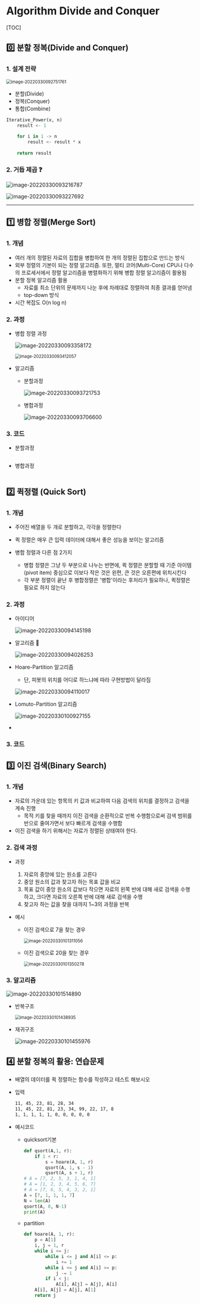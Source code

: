 # Algorithm Divide and Conquer

[TOC]



## :zero: 분할 정복(Divide and Conquer)

### 1. 설계 전략

<img src="C:/Users/Gyumin/AppData/Roaming/Typora/typora-user-images/image-20220330092751761.png" alt="image-20220330092751761" style="zoom:80%;" />

* 분할(Divide)
* 정복(Conquer)
* 통합(Combine)



```python
Iterative_Power(x, n)
	result <- 1
	
	for i in 1 -> n
		result <- result * x
	
	return result
```



### 2. 거듭 제곱 :question:

![image-20220330093216787](Algorithm_DivideConquer_Backtracking.assets/image-20220330093216787.png)

![image-20220330093227692](Algorithm_DivideConquer_Backtracking.assets/image-20220330093227692.png)





---



## :one: 병합 정렬(Merge Sort)

### 1. 개념

* 여러 개의 정렬된 자료의 집합을 병합하여 한 개의 정렬된 집합으로 만드는 방식
* 외부 정렬의 기본이 되는 정렬 알고리즘. 또한, 멀티 코어(Multi-Core) CPU나 다수의 프로세서에서 정렬 알고리즘을 병렬화하기 위해 병합 정렬 알고리즘이 활용됨
* 분할 정복 알고리즘 활용
  * 자료를 최소 단위의 문제까지 나눈 후에 차례대로 정렬하여 최종 결과를 얻어냄
  * top-down 방식
* 시간 복잡도 O(n log n)



### 2. 과정

* 병합 정렬 과정

  ![image-20220330093358172](Algorithm_DivideConquer_Backtracking.assets/image-20220330093358172.png)

  <img src="Algorithm_DivideConquer_Backtracking.assets/image-20220330093412057.png" alt="image-20220330093412057" style="zoom:80%;" />



* 알고리즘

  * 분할과정

    ![image-20220330093721753](Algorithm_DivideConquer_Backtracking.assets/image-20220330093721753.png)

  * 병합과정

    ![image-20220330093706600](Algorithm_DivideConquer_Backtracking.assets/image-20220330093706600.png)

    

    

### 3. 코드

* 분할과정

  ```python
  ```

  

* 병합과정

  ```python
  
  ```

  

## :two: 퀵정렬 (Quick Sort)

### 1. 개념

* 주어진 배열을 두 개로 분할하고, 각각을 정렬한다

* 퀵 정렬은 매우 큰 입력 데이터에 대해서 좋은 성능을 보이는 알고리즘

* 병합 정렬과 다른 점 2가지

  * 병합 정렬은 그냥 두 부분으로 나누는 반면에, 퀵 정렬은 분할할 때 기준 아이템(pivot item) 중심으로 이보다 작은 것은 왼편, 큰 것은 오른편에 위치시킨다
  * 각 부분 정렬이 끝난 후 병합정렬은 '병합'이라는 후처리가 필요하나, 퀵정렬은 필요로 하지 않는다

  

### 2. 과정

* 아이디어

  ![image-20220330094145198](Algorithm_DivideConquer_Backtracking.assets/image-20220330094145198.png)

* 알고리즘 :memo:

  ![image-20220330094026253](Algorithm_DivideConquer_Backtracking.assets/image-20220330094026253.png)

* Hoare-Partition 알고리즘

  * 단, 피봇의 위치를 어디로 하느냐에 따라 구현방법이 달라짐

  ![image-20220330094110017](Algorithm_DivideConquer_Backtracking.assets/image-20220330094110017.png)

* Lomuto-Partition 알고리즘

  ![image-20220330100927155](Algorithm_DivideConquer_Backtracking.assets/image-20220330100927155.png)

* 

### 3. 코드







## :three: 이진 검색(Binary Search)

### 1. 개념

* 자료의 가운데 있는 항목의 키 값과 비교하여 다음 검색의 위치를 결정하고 검색을 계속 진행
  * 목적 키를 찾을 때까지 이진 검색을 순환적으로 반복 수행함으로써 검색 범위를 반으로 줄여가면서 보다 빠르게 검색을 수행함
* 이진 검색을 하기 위해서는 자료가 정렬된 상태여야 한다.



### 2. 검색 과정

* 과정

  1. 자료의 중앙에 있는 원소를 고른다
  2. 중앙 원소의 값과 찾고자 하는 목표 값을 비교
  3. 목표 값이 중앙 원소의 값보다 작으면 자료의 왼쪽 반에 대해 새로 검색을 수행하고, 크다면 자료의 오른쪽 반에 대해 새로 검색을 수행
  4. 찾고자 하는 값을 찾을 대까지 1~3의 과정을 반복

* 예시

  * 이진 검색으로 7을 찾는 경우

    <img src="Algorithm_DivideConquer_Backtracking.assets/image-20220330101311056.png" alt="image-20220330101311056" style="zoom:80%;" />

  * 이진 검색으로 20을 찾는 경우

    <img src="Algorithm_DivideConquer_Backtracking.assets/image-20220330101350278.png" alt="image-20220330101350278" style="zoom:80%;" />



### 3. 알고리즘

![image-20220330101514890](Algorithm_DivideConquer_Backtracking.assets/image-20220330101514890.png)

* 반복구조

  <img src="Algorithm_DivideConquer_Backtracking.assets/image-20220330101438935.png" alt="image-20220330101438935" style="zoom:80%;" />

* 재귀구조

  ![image-20220330101455976](Algorithm_DivideConquer_Backtracking.assets/image-20220330101455976.png)









## :four: 분할 정복의 활용: 연습문제

* 배열의 데이터를 퀵 정렬하는 함수를 작성하고 테스트 해보시오

* 입력

  ```txt
  11, 45, 23, 81, 28, 34
  11, 45, 22, 81, 23, 34, 99, 22, 17, 8
  1, 1, 1, 1, 1, 0, 0, 0, 0, 0
  ```

* 예시코드

  * quicksort기본

    ```python
    def qsort(A,1, r):
        if 1 < r:
            s = hoare(A, 1, r)
            qsort(A, 1, s - 1)
            qsort(A, s + 1, r)
    # A = [7, 2, 5, 3, 1, 4, 1]
    # A = [1, 2, 3, 4, 5, 6, 7]
    # A = [7, 6, 5, 4, 3, 2, 1]
    A = [7, 1, 1, 1, 7]
    N = len(A)
    qsort(A, 0, N-1)
    print(A)
    ```

    

  * partition

    ```python
    def hoare(A, 1, r):
        p = A[1]
        i, j = 1, r
        while i <= j:
            while i <= j and A[i] <= p:
                i += 1
            while i <= j and A[i] >= p:
                j -= 1
            if i < j:
                A[i], A[j] = A[j], A[i]
        A[i], A[j] = A[j], A[1]
        return j
    ```

    